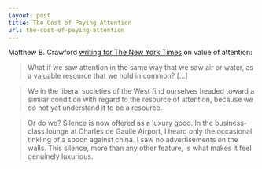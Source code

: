 ```yaml
---
layout: post
title: The Cost of Paying Attention
url: the-cost-of-paying-attention
---
```


Matthew B. Crawford [writing for The New York Times](http://www.nytimes.com/2015/03/08/opinion/sunday/the-cost-of-paying-attention.html) on value of attention:

> What if we saw attention in the same way that we saw air or water, as a valuable resource that we hold in common? [...]

> We in the liberal societies of the West find ourselves headed toward a similar condition with regard to the resource of attention, because we do not yet understand it to be a resource.

> Or do we? Silence is now offered as a luxury good. In the business-class lounge at Charles de Gaulle Airport, I heard only the occasional tinkling of a spoon against china. I saw no advertisements on the walls. This silence, more than any other feature, is what makes it feel genuinely luxurious.

